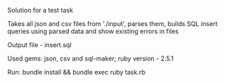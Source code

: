 Solution for a test task

Takes all json and csv files from './input', parses them, builds SQL insert queries using parsed data and show existing errors in files

Output file - insert.sql

Used gems: json, csv and sql-maker; ruby version - 2.5.1

Run: bundle install && bundle exec ruby task.rb